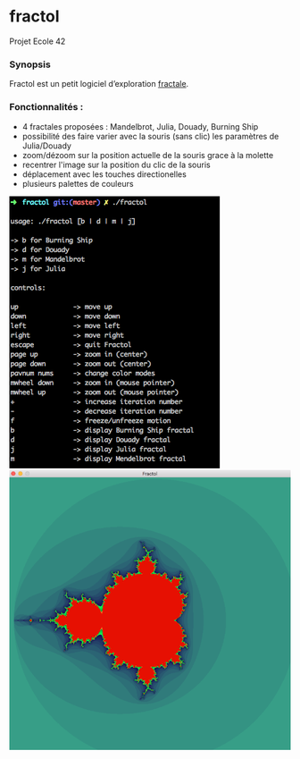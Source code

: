 # fractol
  
Projet Ecole 42
  
### Synopsis
  
Fractol est un petit logiciel d’exploration [fractale](https://fr.wikipedia.org/wiki/Fractale).  
### Fonctionnalités :
- 4 fractales proposées : Mandelbrot, Julia, Douady, Burning Ship
- possibilité des faire varier avec la souris (sans clic) les paramètres de Julia/Douady
- zoom/dézoom sur la position actuelle de la souris grace à la molette
- recentrer l'image sur la position du clic de la souris
- déplacement avec les touches directionelles
- plusieurs palettes de couleurs
  
![controls](./img/controls.png)
![mandelbrot](./img/mandelbrot.png)
